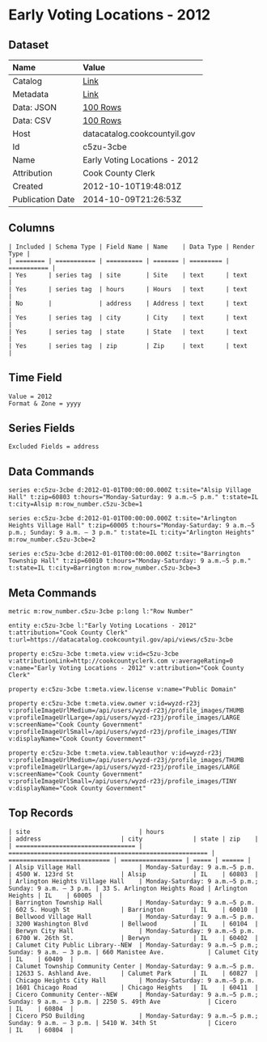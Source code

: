 # Early Voting Locations - 2012

## Dataset

| Name | Value |
| :--- | :---- |
| Catalog | [Link](https://catalog.data.gov/dataset/early-voting-locations-2012-1a758) |
| Metadata | [Link](https://datacatalog.cookcountyil.gov/api/views/c5zu-3cbe) |
| Data: JSON | [100 Rows](https://datacatalog.cookcountyil.gov/api/views/c5zu-3cbe/rows.json?max_rows=100) |
| Data: CSV | [100 Rows](https://datacatalog.cookcountyil.gov/api/views/c5zu-3cbe/rows.csv?max_rows=100) |
| Host | datacatalog.cookcountyil.gov |
| Id | c5zu-3cbe |
| Name | Early Voting Locations - 2012 |
| Attribution | Cook County Clerk |
| Created | 2012-10-10T19:48:01Z |
| Publication Date | 2014-10-09T21:26:53Z |

## Columns

```ls
| Included | Schema Type | Field Name | Name    | Data Type | Render Type |
| ======== | =========== | ========== | ======= | ========= | =========== |
| Yes      | series tag  | site       | Site    | text      | text        |
| Yes      | series tag  | hours      | Hours   | text      | text        |
| No       |             | address    | Address | text      | text        |
| Yes      | series tag  | city       | City    | text      | text        |
| Yes      | series tag  | state      | State   | text      | text        |
| Yes      | series tag  | zip        | Zip     | text      | text        |
```

## Time Field

```ls
Value = 2012
Format & Zone = yyyy
```

## Series Fields

```ls
Excluded Fields = address
```

## Data Commands

```ls
series e:c5zu-3cbe d:2012-01-01T00:00:00.000Z t:site="Alsip Village Hall" t:zip=60803 t:hours="Monday-Saturday: 9 a.m.–5 p.m." t:state=IL t:city=Alsip m:row_number.c5zu-3cbe=1

series e:c5zu-3cbe d:2012-01-01T00:00:00.000Z t:site="Arlington Heights Village Hall" t:zip=60005 t:hours="Monday-Saturday: 9 a.m.–5 p.m.; Sunday: 9 a.m. – 3 p.m." t:state=IL t:city="Arlington Heights" m:row_number.c5zu-3cbe=2

series e:c5zu-3cbe d:2012-01-01T00:00:00.000Z t:site="Barrington Township Hall" t:zip=60010 t:hours="Monday-Saturday: 9 a.m.–5 p.m." t:state=IL t:city=Barrington m:row_number.c5zu-3cbe=3
```

## Meta Commands

```ls
metric m:row_number.c5zu-3cbe p:long l:"Row Number"

entity e:c5zu-3cbe l:"Early Voting Locations - 2012" t:attribution="Cook County Clerk" t:url=https://datacatalog.cookcountyil.gov/api/views/c5zu-3cbe

property e:c5zu-3cbe t:meta.view v:id=c5zu-3cbe v:attributionLink=http://cookcountyclerk.com v:averageRating=0 v:name="Early Voting Locations - 2012" v:attribution="Cook County Clerk"

property e:c5zu-3cbe t:meta.view.license v:name="Public Domain"

property e:c5zu-3cbe t:meta.view.owner v:id=wyzd-r23j v:profileImageUrlMedium=/api/users/wyzd-r23j/profile_images/THUMB v:profileImageUrlLarge=/api/users/wyzd-r23j/profile_images/LARGE v:screenName="Cook County Government" v:profileImageUrlSmall=/api/users/wyzd-r23j/profile_images/TINY v:displayName="Cook County Government"

property e:c5zu-3cbe t:meta.view.tableauthor v:id=wyzd-r23j v:profileImageUrlMedium=/api/users/wyzd-r23j/profile_images/THUMB v:profileImageUrlLarge=/api/users/wyzd-r23j/profile_images/LARGE v:screenName="Cook County Government" v:profileImageUrlSmall=/api/users/wyzd-r23j/profile_images/TINY v:displayName="Cook County Government"
```

## Top Records

```ls
| site                              | hours                                                   | address                      | city              | state | zip    | 
| ================================= | ======================================================= | ============================ | ================= | ===== | ====== | 
| Alsip Village Hall                | Monday-Saturday: 9 a.m.–5 p.m.                          | 4500 W. 123rd St             | Alsip             | IL    | 60803  | 
| Arlington Heights Village Hall    | Monday-Saturday: 9 a.m.–5 p.m.; Sunday: 9 a.m. – 3 p.m. | 33 S. Arlington Heights Road | Arlington Heights | IL    | 60005  | 
| Barrington Township Hall          | Monday-Saturday: 9 a.m.–5 p.m.                          | 602 S. Hough St              | Barrington        | IL    | 60010  | 
| Bellwood Village Hall             | Monday-Saturday: 9 a.m.–5 p.m.                          | 3200 Washington Blvd         | Bellwood          | IL    | 60104  | 
| Berwyn City Hall                  | Monday-Saturday: 9 a.m.–5 p.m.                          | 6700 W. 26th St.             | Berwyn            | IL    | 60402  | 
| Calumet City Public Library--NEW  | Monday-Saturday: 9 a.m.–5 p.m.; Sunday: 9 a.m. – 3 p.m. | 660 Manistee Ave.            | Calumet City      | IL    | 60409  | 
| Calumet Township Community Center | Monday-Saturday: 9 a.m.–5 p.m.                          | 12633 S. Ashland Ave.        | Calumet Park      | IL    | 60827  | 
| Chicago Heights City Hall         | Monday-Saturday: 9 a.m.–5 p.m.                          | 1601 Chicago Road            | Chicago Heights   | IL    | 60411  | 
| Cicero Community Center--NEW      | Monday-Saturday: 9 a.m.–5 p.m.; Sunday: 9 a.m. – 3 p.m. | 2250 S. 49th Ave             | Cicero            | IL    | 60804  | 
| Cicero PSO Building               | Monday-Saturday: 9 a.m.–5 p.m.; Sunday: 9 a.m. – 3 p.m. | 5410 W. 34th St              | Cicero            | IL    | 60804  | 
```